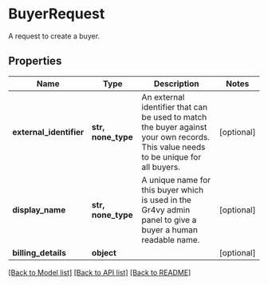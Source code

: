 # BuyerRequest

A request to create a buyer.

## Properties
Name | Type | Description | Notes
------------ | ------------- | ------------- | -------------
**external_identifier** | **str, none_type** | An external identifier that can be used to match the buyer against your own records. This value needs to be unique for all buyers. | [optional] 
**display_name** | **str, none_type** | A unique name for this buyer which is used in the Gr4vy admin panel to give a buyer a human readable name. | [optional] 
**billing_details** | **object** |  | [optional] 

[[Back to Model list]](../README.md#documentation-for-models) [[Back to API list]](../README.md#documentation-for-api-endpoints) [[Back to README]](../README.md)



